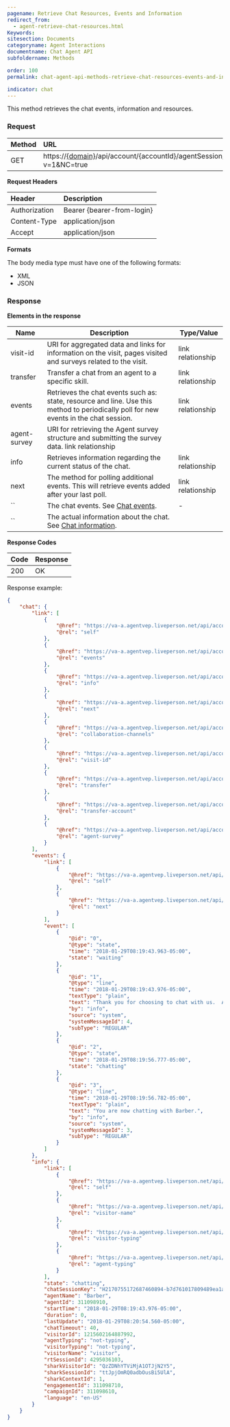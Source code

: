 ```yaml
---
pagename: Retrieve Chat Resources, Events and Information
redirect_from:
  - agent-retrieve-chat-resources.html
Keywords:
sitesection: Documents
categoryname: Agent Interactions
documentname: Chat Agent API
subfoldername: Methods

order: 100
permalink: chat-agent-api-methods-retrieve-chat-resources-events-and-information.html

indicator: chat
---
```


This method retrieves the chat events, information and resources.

### Request

 |Method|  URL|
 |:---  |:--- |
 |GET|  https://[{domain}](/agent-domain-domain-api.html)/api/account/{accountId}/agentSession/{agentSessionId}/chat/{chatId}?v=1&NC=true |

**Request Headers**

 |Header  |Description |
 |:---|  :---|
 |Authorization| Bearer {bearer-from-login} |
 |Content-Type|  application/json |
 |Accept|  application/json |

**Formats**

The body media type must have one of the following formats:

- XML
- JSON

### Response

**Elements in the response**

 | Name         | Description                                                                                                                           | Type/Value        |
|--------------|---------------------------------------------------------------------------------------------------------------------------------------|-------------------|
| visit-id     | URI for aggregated data and links for information on the visit, pages visited and surveys related to the visit.                       | link relationship |
| transfer     | Transfer a chat from an agent to a specific skill.                                                                                    | link relationship |
| events       | Retrieves the chat events such as: state, resource and line. Use this method to periodically poll for new events in the chat session. | link relationship |
| agent-survey | URI for retrieving the Agent survey structure and submitting the survey data. link relationship                                       |                   |
| info         | Retrieves information regarding the current status of the chat.                                                                       | link relationship |
| next         | The method for polling additional events. This will retrieve events added after your last poll.                                       | link relationship |
| ``           | The chat events. See [Chat events](agent-retrieve-chat-events.html).                                                                  | -                 |
| ``           | The actual information about the chat. See [Chat information](agent-retrieve-chat-info.html).                                           |                   |

**Response Codes**

| Code|  Response |
 |:---|  :---|
 |200  |OK |

Response example:

```json
{
    "chat": {
        "link": [
            {
                "@href": "https://va-a.agentvep.liveperson.net/api/account/25025413/agentSession/1027882276/chat/H2170755172687460894-b7d761017809489ea1a257461eb373eeK8457415",
                "@rel": "self"
            },
            {
                "@href": "https://va-a.agentvep.liveperson.net/api/account/25025413/agentSession/1027882276/chat/H2170755172687460894-b7d761017809489ea1a257461eb373eeK8457415/events",
                "@rel": "events"
            },
            {
                "@href": "https://va-a.agentvep.liveperson.net/api/account/25025413/agentSession/1027882276/chat/H2170755172687460894-b7d761017809489ea1a257461eb373eeK8457415/info",
                "@rel": "info"
            },
            {
                "@href": "https://va-a.agentvep.liveperson.net/api/account/25025413/agentSession/1027882276/chat/H2170755172687460894-b7d761017809489ea1a257461eb373eeK8457415?from=4",
                "@rel": "next"
            },
            {
                "@href": "https://va-a.agentvep.liveperson.net/api/account/25025413/agentSession/1027882276/chat/H2170755172687460894-b7d761017809489ea1a257461eb373eeK8457415/collaborationChannels",
                "@rel": "collaboration-channels"
            },
            {
                "@href": "https://va-a.agentvep.liveperson.net/api/account/25025413/agentSession/1027882276/visits/visit/H2170755172687460894K8457415",
                "@rel": "visit-id"
            },
            {
                "@href": "https://va-a.agentvep.liveperson.net/api/account/25025413/agentSession/1027882276/chat/H2170755172687460894-b7d761017809489ea1a257461eb373eeK8457415/transfer",
                "@rel": "transfer"
            },
            {
                "@href": "https://va-a.agentvep.liveperson.net/api/account/25025413/agentSession/1027882276/chat/H2170755172687460894-b7d761017809489ea1a257461eb373eeK8457415/transferAccount",
                "@rel": "transfer-account"
            },
            {
                "@href": "https://va-a.agentvep.liveperson.net/api/account/25025413/agentSession/1027882276/chat/H2170755172687460894-b7d761017809489ea1a257461eb373eeK8457415/survey",
                "@rel": "agent-survey"
            }
        ],
        "events": {
            "link": [
                {
                    "@href": "https://va-a.agentvep.liveperson.net/api/account/25025413/agentSession/1027882276/chat/H2170755172687460894-b7d761017809489ea1a257461eb373eeK8457415/events",
                    "@rel": "self"
                },
                {
                    "@href": "https://va-a.agentvep.liveperson.net/api/account/25025413/agentSession/1027882276/chat/H2170755172687460894-b7d761017809489ea1a257461eb373eeK8457415/events?from=4",
                    "@rel": "next"
                }
            ],
            "event": [
                {
                    "@id": "0",
                    "@type": "state",
                    "time": "2018-01-29T08:19:43.963-05:00",
                    "state": "waiting"
                },
                {
                    "@id": "1",
                    "@type": "line",
                    "time": "2018-01-29T08:19:43.976-05:00",
                    "textType": "plain",
                    "text": "Thank you for choosing to chat with us.  An agent will be with you shortly.",
                    "by": "info",
                    "source": "system",
                    "systemMessageId": 4,
                    "subType": "REGULAR"
                },
                {
                    "@id": "2",
                    "@type": "state",
                    "time": "2018-01-29T08:19:56.777-05:00",
                    "state": "chatting"
                },
                {
                    "@id": "3",
                    "@type": "line",
                    "time": "2018-01-29T08:19:56.782-05:00",
                    "textType": "plain",
                    "text": "You are now chatting with Barber.",
                    "by": "info",
                    "source": "system",
                    "systemMessageId": 3,
                    "subType": "REGULAR"
                }
            ]
        },
        "info": {
            "link": [
                {
                    "@href": "https://va-a.agentvep.liveperson.net/api/account/25025413/agentSession/1027882276/chat/H2170755172687460894-b7d761017809489ea1a257461eb373eeK8457415/info",
                    "@rel": "self"
                },
                {
                    "@href": "https://va-a.agentvep.liveperson.net/api/account/25025413/agentSession/1027882276/chat/H2170755172687460894-b7d761017809489ea1a257461eb373eeK8457415/info/visitorName",
                    "@rel": "visitor-name"
                },
                {
                    "@href": "https://va-a.agentvep.liveperson.net/api/account/25025413/agentSession/1027882276/chat/H2170755172687460894-b7d761017809489ea1a257461eb373eeK8457415/info/visitorTyping",
                    "@rel": "visitor-typing"
                },
                {
                    "@href": "https://va-a.agentvep.liveperson.net/api/account/25025413/agentSession/1027882276/chat/H2170755172687460894-b7d761017809489ea1a257461eb373eeK8457415/info/agentTyping",
                    "@rel": "agent-typing"
                }
            ],
            "state": "chatting",
            "chatSessionKey": "H2170755172687460894-b7d761017809489ea1a257461eb373eeK8457415",
            "agentName": "Barber",
            "agentId": 311098910,
            "startTime": "2018-01-29T08:19:43.976-05:00",
            "duration": 0,
            "lastUpdate": "2018-01-29T08:20:54.560-05:00",
            "chatTimeout": 40,
            "visitorId": 1215602164887992,
            "agentTyping": "not-typing",
            "visitorTyping": "not-typing",
            "visitorName": "visitor",
            "rtSessionId": 4295036103,
            "sharkVisitorId": "QzZDNhYTViMjA1OTJjN2Y5",
            "sharkSessionId": "ttJpjOmRQ0adbOusBi5UlA",
            "sharkContextId": 1,
            "engagementId": 311098710,
            "campaignId": 311098610,
            "language": "en-US"
        }
    }
}
```
